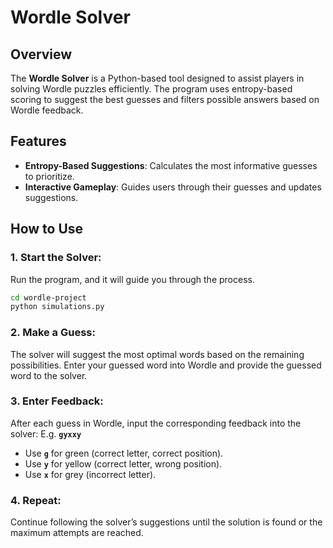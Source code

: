# Wordle Solver

## Overview

The **Wordle Solver** is a Python-based tool designed to assist players in solving Wordle puzzles efficiently. The program uses entropy-based scoring to suggest the best guesses and filters possible answers based on Wordle feedback.

## Features

- **Entropy-Based Suggestions**: Calculates the most informative guesses to prioritize.
- **Interactive Gameplay**: Guides users through their guesses and updates suggestions.

## How to Use

### 1. Start the Solver:
Run the program, and it will guide you through the process.
```bash
cd wordle-project
python simulations.py
```

### 2. Make a Guess:
The solver will suggest the most optimal words based on the remaining possibilities.
Enter your guessed word into Wordle and provide the guessed word to the solver.

### 3. Enter Feedback:
After each guess in Wordle, input the corresponding feedback into the solver:
E.g. **`gyxxy`**
- Use **`g`** for green (correct letter, correct position).
- Use **`y`** for yellow (correct letter, wrong position).
- Use **`x`** for grey (incorrect letter).

### 4. Repeat:
Continue following the solver’s suggestions until the solution is found or the maximum attempts are reached.

